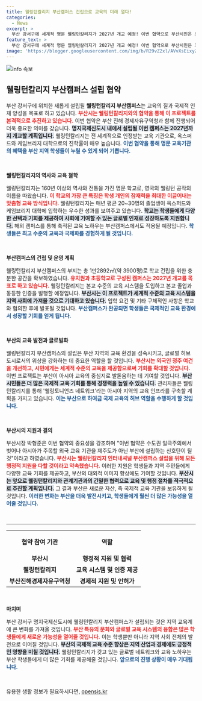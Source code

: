 ```yaml
---
title: 웰링턴칼리지 부산캠퍼스 건립으로 교육의 미래 열다!
categories:
  - News
excerpt: >
  부산 강서구에 세계적 명문 웰링턴칼리지가 2027년 개교 예정! 이번 협약으로 부산시민은 최상급 교육을 경험하고 글로벌 허브도시로의 도약이 기대됩니다. 클릭해 더 알아보세요!
feature_text: >
  부산 강서구에 세계적 명문 웰링턴칼리지가 2027년 개교 예정! 이번 협약으로 부산시민은 최상급 교육을 경험하고 글로벌 허브도시로의 도약이 기대됩니다. 클릭해 더 알아보세요!
image: 'https://blogger.googleusercontent.com/img/b/R29vZ2xl/AVvXsEixyZcFfHzMRdzZMjFBmAUKJYCLCGyLL1o632UiGVXcaFdKo_bkvkuCioo0uUKlGfBVcT3P84aROyZIXSBEx3Aw5nCQ3pTgDom1WDC4m8eifvWiAmWEEVb4x6G_l8C0QH225ldMjyaFvpxGEBGNO37VmDTDMHGhJPq73UglMfDca1-0aw/s1600/blogspot.png'
---
```


<p><img src="https://blogger.googleusercontent.com/img/b/R29vZ2xl/AVvXsEixyZcFfHzMRdzZMjFBmAUKJYCLCGyLL1o632UiGVXcaFdKo_bkvkuCioo0uUKlGfBVcT3P84aROyZIXSBEx3Aw5nCQ3pTgDom1WDC4m8eifvWiAmWEEVb4x6G_l8C0QH225ldMjyaFvpxGEBGNO37VmDTDMHGhJPq73UglMfDca1-0aw/s1600/blogspot.png" alt="info 속보" /></p>

<h2 data-ke-size="size26">웰링턴칼리지 부산캠퍼스 설립 협약</h2>

<p data-ke-size="size16">부산 강서구에 위치한 새롭게 설립될 <b>웰링턴칼리지 부산캠퍼스</b>는 교육의 질과 국제적 인재 양성을 목표로 하고 있습니다. <b><span style="color: #ee2323;">부산시는 웰링턴칼리지와의 협약을 통해 이 프로젝트를 본격적으로 추진하고 있습니다.</span></b> 이번 협약은 부산 진해 경제자유구역청과 함께 진행되어 더욱 중요한 의미를 갖습니다. <b><span style="background-color: #21538527;">명지국제신도시 내에서 설립될 이번 캠퍼스는 2027년까지 개교할 계획입니다.</span></b> 웰링턴칼리지는 전 세계적으로 인정받는 교육 기관으로, 옥스퍼드와 케임브리지 대학으로의 진학률이 매우 높습니다. <b><span style="color: #1a5490;">이번 협약을 통해 명문 교육기관의 혜택을 부산 지역 학생들이 누릴 수 있게 되어 기쁩니다.</span></b></p>

<p data-ke-size="size16">&nbsp;</p>

<p><b>웰링턴칼리지의 역사와 교육 철학</b></p>

<p data-ke-size="size16">웰링턴칼리지는 160년 이상의 역사와 전통을 가진 명문 학교로, 영국의 웰링턴 공작의 이름을 따왔습니다. <b><span style="color: #ee2323;">이 학교의 가장 큰 특징은 학생 개인의 잠재력을 최대한 이끌어내는 맞춤형 교육 방식입니다.</span></b> 웰링턴칼리지는 매년 평균 20~30명의 졸업생이 옥스퍼드와 케임브리지 대학에 입학하는 우수한 성과를 보여주고 있습니다. <b><span style="background-color: #21538527;">학교는 학생들에게 다양한 선택과 기회를 제공하여 사회에 기여할 수 있는 글로벌 인재로 성장하도록 지원합니다.</span></b> 해외 캠퍼스를 통해 축적된 교육 노하우는 부산캠퍼스에서도 적용될 예정입니다. <b><span style="color: #1a5490;">학생들은 최고 수준의 교육과 국제화를 경험하게 될 것입니다.</span></b></p>

<p data-ke-size="size16">&nbsp;</p>

<p><b>부산캠퍼스의 건립 및 운영 계획</b></p>

<p data-ke-size="size16">웰링턴칼리지 부산캠퍼스의 부지는 총 1만2892㎡(약 3900평)로 학교 건립을 위한 충분한 공간을 확보하였습니다. <b><span style="color: #ee2323;">유치원과 초등학교로 구성된 캠퍼스는 2027년 개교를 목표로 하고 있습니다.</span></b> 웰링턴칼리지는 본교 수준의 교육 시스템을 도입하고 본교 졸업과 동등한 인증을 발행할 예정입니다. <b><span style="background-color: #21538527;">부산시는 이 프로젝트가 세계적 수준의 교육 시스템을 지역 사회에 가져올 것으로 기대하고 있습니다.</span></b> 입학 요건 및 기타 구체적인 사항은 학교와 협의한 후에 발표될 것입니다. <b><span style="color: #1a5490;">부산캠퍼스가 완공되면 학생들은 국제적인 교육 환경에서 성장할 기회를 얻게 됩니다.</span></b></p>

<p data-ke-size="size16">&nbsp;</p>

<p><b>부산의 교육 발전과 글로벌화</b></p>

<p data-ke-size="size16">웰링턴칼리지 부산캠퍼스의 설립은 부산 지역의 교육 환경을 성숙시키고, 글로벌 허브 도시로서의 위상을 강화하는 데 중요한 역할을 할 것입니다. <b><span style="color: #ee2323;">부산시는 외국인 정주 여건을 개선하고, 시민에게는 세계적 수준의 교육을 제공함으로써 기회를 확대할 것입니다.</span></b> 이번 프로젝트는 부산이 아시아 교육의 중심지로 발돋움하는 데 기여할 것입니다. <b><span style="background-color: #21538527;">부산 시민들은 더 많은 국제적 교육 기회를 통해 경쟁력을 높일 수 있습니다.</span></b> 관리자들은 웰링턴칼리지를 통해 '웰링토니언즈 네트워크'라는 아시아 지역의 교육 인프라를 구축할 계획을 가지고 있습니다. <b><span style="color: #1a5490;">이는 부산으로 하여금 국제 교육의 허브 역할을 수행하게 할 것입니다.</span></b></p>

<p data-ke-size="size16">&nbsp;</p>

<p><b>부산시의 지원과 결의</b></p>

<p data-ke-size="size16">부산시장 박형준은 이번 협약의 중요성을 강조하며 "이번 협약은 수도권 일극주의에서 벗어나 아시아가 주목할 외국 교육 기관을 제주도가 아닌 부산에 설립하는 신호탄이 될 것"이라고 하였습니다. <b><span style="color: #ee2323;">부산시는 웰링턴칼리지 인터내셔널 부산캠퍼스 설립을 위해 모든 행정적 지원을 다할 것이라고 약속했습니다.</span></b> 이러한 지원은 학생들과 지역 주민들에게 다양한 교육 기회를 제공하고, 부산의 대외적 이미지 향상에도 기여할 것입니다. <b><span style="background-color: #21538527;">부산시는 앞으로 웰링턴칼리지와 관계기관과의 긴밀한 협력으로 교육 및 행정 절차를 적극적으로 추진할 계획입니다.</span></b> 그 결과 부산은 새로운 자산, 즉 국제적 교육 기관을 보유하게 될 것입니다. <b><span style="color: #1a5490;">이러한 변화는 부산을 더욱 발전시키고, 학생들에게 훨씬 더 많은 가능성을 열어줄 것입니다.</span></b></p>

<p data-ke-size="size16">&nbsp;</p>

<hr>

<table style="width: 100%; border-collapse: collapse;">
  <tr>
    <th style="text-align: center; height: 60px;">협약 참여 기관</th>
    <th style="text-align: center; height: 60px;">역할</th>
  </tr>
  <tr>
    <td style="text-align: center; height: 17px;"><b>부산시</b></td>
    <td style="text-align: center; height: 17px;"><b>행정적 지원 및 협력</b></td>
  </tr>
  <tr>
    <td style="text-align: center; height: 17px;"><b>웰링턴칼리지</b></td>
    <td style="text-align: center; height: 17px;"><b>교육 시스템 및 인증 제공</b></td>
  </tr>
  <tr>
    <td style="text-align: center; height: 17px;"><b>부산진해경제자유구역청</b></td>
    <td style="text-align: center; height: 17px;"><b>경제적 지원 및 인허가</b></td>
  </tr>
</table>

<p data-ke-size="size16">&nbsp;</p>

<p><b>마치며</b></p>

<p data-ke-size="size16">부산 강서구 명지국제신도시에 웰링턴칼리지 부산캠퍼스가 설립되는 것은 지역 교육계에 큰 변화를 가져올 것입니다. <b><span style="color: #ee2323;">부산 특유의 문화와 글로벌 교육 시스템의 융합은 많은 학생들에게 새로운 가능성을 열어줄 것입니다.</span></b> 이는 학생뿐만 아니라 지역 사회 전체의 발전으로 이어질 것입니다. <b><span style="background-color: #21538527;">부산의 국제적 교육 수준 향상은 지역 산업과 경제에도 긍정적인 영향을 미칠 것입니다.</span></b> 웰링턴칼리지가 갖고 있는 글로벌 네트워크와 교육 노하우는 부산 학생들에게 더 많은 기회를 제공해줄 것입니다. <b><span style="color: #1a5490;">앞으로의 진행 상황이 매우 기대됩니다.</span></b></p>

<p data-ke-size="size16">&nbsp;</p>
유용한 생활 정보가 필요하시다면, <a href="https://opensis.kr" rel="dofollow">opensis.kr</a>


